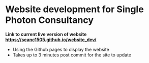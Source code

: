 # Website development for Single Photon Consultancy

**Link to current live version of website https://seanc1505.github.io/website_dev/**

* Using the Github pages to display the website
* Takes up to 3 minutes post commit for the site to update



